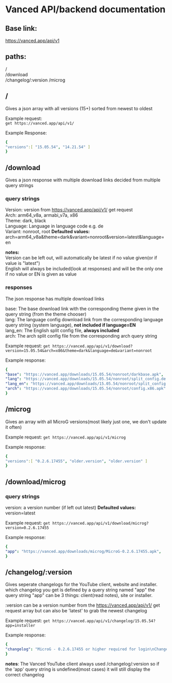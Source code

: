 
# Vanced API/backend documentation
## Base link:
https://vanced.app/api/v1

## paths:
/\
/download\
/changelog/:version
/microg

## / 
Gives a json array with all versions (15+) sorted from newest to oldest

Example request:\
`get https://vanced.app/api/v1/`

Example Response:
```yaml
{
"versions":[ "15.05.54", "14.21.54" ]
}
```

## /download
Gives a json response with multiple download links decided from multiple query strings 

### query strings
Version: version from https://vanced.app/api/v1/ get request\
Arch: arm64_v8a,  armabi_v7a, x86 \
Theme: dark, black \
Language: Language in language code e.g. de \
Variant: nonroot, root
**Defaulted values:**\
arch=arm64_v8a&theme=dark&variant=nonroot&version=latest&language=en

**notes:**\
Version can be left out, will automatically be latest if no value given(or if value is "latest")\
English will always be included(look at responses) and will be the only one if no value or EN is given as value



### responses
The json response has multiple download links

base: The base download link with the corresponding theme given in the query string (from the theme chooser)\
lang: The language config download link from the corresponding language query string (system language), **not included if language=EN**\
lang_en: The English split config file, **always included**\
arch: The arch split config file from the corresponding arch query string

Example request:
`get https://vanced.app/api/v1/download?version=15.05.54&arch=x86&theme=dark&language=de&variant=nonroot`

Example response:
```yaml
{
"base": "https://vanced.app/downloads/15.05.54/nonroot/darkbase.apk",
"lang": "https://vanced.app/downloads/15.05.54/nonroot/split_config.de.apk",
"lang_en": "https://vanced.app/downloads/15.05.54/nonroot/split_config.en.apk",
"arch": "https://vanced.app/downloads/15.05.54/nonroot/config.x86.apk" 
}
```

## /microg
Gives an array with all MicroG versions(most likely just one, we don't update it often)

Example request:
`get https://vanced.app/api/v1/microg`

Example response:
```yaml
{
"versions":[ "0.2.6.17455", "older.version", "older.version" ]
}
```

## /download/microg
### query strings
version: a version number (if left out latest)
**Defaulted values:**\
version=latest

Example request:
`get https://vanced.app/api/v1/download/microg?version=0.2.6.17455`

Example response:
```yaml
{
"app": "https://vanced.app/downloads/microg/MicroG-0.2.6.17455.apk",
}
```


## /changelog/:version
Gives seperate changelogs for the YouTube client, website and installer.
which changelog you get is defined by a query string named "app"
the query string "app" can be 3 things: client(read notes), site or installer.

:version can be a version number from the https://vanced.app/api/v1/ get request array but can also be 'latest' to grab the newest changelog

Example request:
`get https://vanced.app/api/v1/changelog/15.05.54?app=installer`

Example response:
```yaml
{
"changelog": "MicroG - 0.2.6.17455 or higher required for login\nChangelog:\n - Search ads are still there (haven't found a way to remove them)"
}
```
**notes**:
The Vanced YouTube client always used /changelog/:version so if the 'app' query string is undefined(most cases) it will still display the correct changelog







